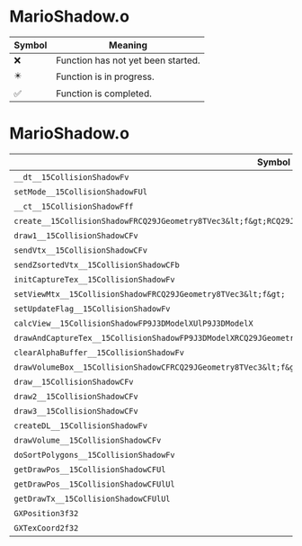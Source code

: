 # MarioShadow.o
| Symbol | Meaning 
| ------------- | ------------- 
| :x: | Function has not yet been started. 
| :eight_pointed_black_star: | Function is in progress. 
| :white_check_mark: | Function is completed. 


# MarioShadow.o
| Symbol | Decompiled? |
| ------------- | ------------- |
| `__dt__15CollisionShadowFv` | :x: |
| `setMode__15CollisionShadowFUl` | :x: |
| `__ct__15CollisionShadowFff` | :x: |
| `create__15CollisionShadowFRCQ29JGeometry8TVec3&lt;f&gt;RCQ29JGeometry8TVec3&lt;f&gt;RCQ29JGeometry8TVec3&lt;f&gt;` | :x: |
| `draw1__15CollisionShadowCFv` | :x: |
| `sendVtx__15CollisionShadowCFv` | :x: |
| `sendZsortedVtx__15CollisionShadowCFb` | :x: |
| `initCaptureTex__15CollisionShadowFv` | :x: |
| `setViewMtx__15CollisionShadowFRCQ29JGeometry8TVec3&lt;f&gt;` | :x: |
| `setUpdateFlag__15CollisionShadowFv` | :x: |
| `calcView__15CollisionShadowFP9J3DModelXUlP9J3DModelX` | :x: |
| `drawAndCaptureTex__15CollisionShadowFP9J3DModelXRCQ29JGeometry8TVec3&lt;f&gt;` | :x: |
| `clearAlphaBuffer__15CollisionShadowFv` | :x: |
| `drawVolumeBox__15CollisionShadowCFRCQ29JGeometry8TVec3&lt;f&gt;RCQ29JGeometry8TVec3&lt;f&gt;` | :x: |
| `draw__15CollisionShadowCFv` | :x: |
| `draw2__15CollisionShadowCFv` | :x: |
| `draw3__15CollisionShadowCFv` | :x: |
| `createDL__15CollisionShadowFv` | :x: |
| `drawVolume__15CollisionShadowCFv` | :x: |
| `doSortPolygons__15CollisionShadowFv` | :x: |
| `getDrawPos__15CollisionShadowCFUl` | :x: |
| `getDrawPos__15CollisionShadowCFUlUl` | :x: |
| `getDrawTx__15CollisionShadowCFUlUl` | :x: |
| `GXPosition3f32` | :x: |
| `GXTexCoord2f32` | :x: |

